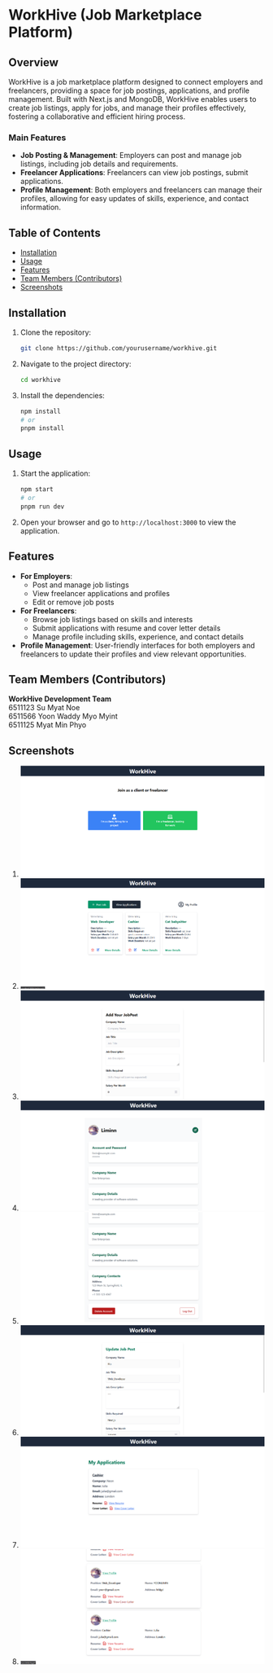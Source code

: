 # WorkHive (Job Marketplace Platform)

## Overview
WorkHive is a job marketplace platform designed to connect employers and freelancers, providing a space for job postings, applications, and profile management. Built with Next.js and MongoDB, WorkHive enables users to create job listings, apply for jobs, and manage their profiles effectively, fostering a collaborative and efficient hiring process.

### Main Features
- **Job Posting & Management**: Employers can post and manage job listings, including job details and requirements.
- **Freelancer Applications**: Freelancers can view job postings, submit applications.
- **Profile Management**: Both employers and freelancers can manage their profiles, allowing for easy updates of skills, experience, and contact information.

## Table of Contents
- [Installation](#installation)
- [Usage](#usage)
- [Features](#features)
- [Team Members (Contributors)](#team-members-contributors)
- [Screenshots](#screenshots)

## Installation
1. Clone the repository:
    ```bash
    git clone https://github.com/yourusername/workhive.git
    ```
2. Navigate to the project directory:
    ```bash
    cd workhive
    ```
3. Install the dependencies:
    ```bash
    npm install
    # or
    pnpm install
    ```

## Usage
1. Start the application:
    ```bash
    npm start
    # or
    pnpm run dev
    ```
2. Open your browser and go to `http://localhost:3000` to view the application.

## Features
- **For Employers**:
  - Post and manage job listings
  - View freelancer applications and profiles
  - Edit or remove job posts
- **For Freelancers**:
  - Browse job listings based on skills and interests
  - Submit applications with resume and cover letter details
  - Manage profile including skills, experience, and contact details
- **Profile Management**: User-friendly interfaces for both employers and freelancers to update their profiles and view relevant opportunities.

## Team Members (Contributors)
**WorkHive Development Team**  
6511123 Su Myat Noe  
6511566 Yoon Waddy Myo Myint  
6511125 Myat Min Phyo  

## Screenshots

1. ![Screenshot 1](https://github.com/Yoonlimin/WorkHive/blob/main/Screenshots/Screenshot_2024-09-29_183307.png)
2. ![Screenshot 2](https://github.com/Yoonlimin/WorkHive/blob/main/Screenshots/Screenshot_2024-09-29_183910.png)
3. ![Screenshot 3](https://github.com/Yoonlimin/WorkHive/blob/main/Screenshots/Screenshot_2024-09-29_183930.png)
4. ![Screenshot 4](https://github.com/Yoonlimin/WorkHive/blob/main/Screenshots/Screenshot_2024-09-29_183954.png)
5. ![Screenshot 5](https://github.com/Yoonlimin/WorkHive/blob/main/Screenshots/Screenshot_2024-09-29_184000.png)
6. ![Screenshot 6](https://github.com/Yoonlimin/WorkHive/blob/main/Screenshots/Screenshot_2024-09-29_184048.png)
7. ![Screenshot 7](https://github.com/Yoonlimin/WorkHive/blob/main/Screenshots/Screenshot_2024-09-29_190834.png)
8. ![Screenshot 8](https://github.com/Yoonlimin/WorkHive/blob/main/Screenshots/Screenshot_2024-09-29_190955.png)
